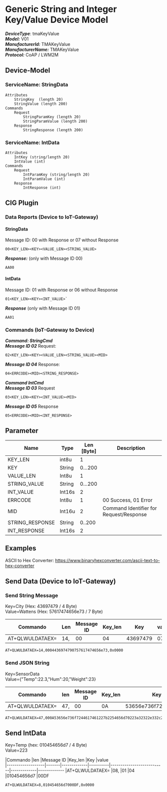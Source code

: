 # Generic String and Integer Key/Value Device Model

***DeviceType***:  tmaKeyValue  
***Model:*** V01  
***ManufacturerId:*** TMAKeyValue   
***ManufacturerName:*** TMAKeyValue  
***Protocol:*** CoAP / LWM2M 

## Device-Model

### ServiceName: StringData

```shell
Attributes
    StringKey  (length 20)
    StringValue (length 200)
Commands
    Request
        StringParamKey (length 20)
        StringParamValue (length 200)
    Response
        StringResponse (length 200)
```		
### ServiceName: IntData
```
Attributes
    IntKey (string/length 20)
    IntValue (int)
Commands
    Request
        IntParamKey (string/length 20)
        IntParamValue (int)
    Response
        IntResponse (int)
```	       

## CIG Plugin


### Data Reports  (Device to IoT-Gateway)
#### StringData  
Message ID: 00 with Response or 07 without Response
``` 
00<KEY_LEN><KEY><VALUE_LEN><STRING_VALUE> 
```   
***Response:***  (only with Message ID 00)   
``` 
AA00
```

#### IntData
Message ID: 01 with Response or 06 without Response
```
01<KEY_LEN><KEY><INT_VALUE>`
```
***Response***  (only with Message ID 01)
```
AA01
```

### Commands  (IoT-Gateway to Device)
***Command: StringCmd***  
***Message ID 02*** Request:  
```
02<KEY_LEN><KEY><VALUE_LEN><STRING_VALUE><MID>
```
***Message ID 04*** Response:  
```
04<ERRCODE><MID><STRING_RESPONSE>
```

***Command IntCmd***  
***Message ID 03*** Request
```
03<KEY_LEN><KEY><INT_VALUE><MID>
```
***Message ID 05*** Response
```
05<ERRCODE><MID><INT_RESPONSE>
```
        


## Parameter
|Name               |Type   |Len [Byte]   |Description   
|-------------------|-------|-------------|-----------
|KEY_LEN            |int8u  |1            |
|KEY                |String |0…200	      |   
|VALUE_LEN          |Int8u  |1	          |
|STRING_VALUE       |String |0…200	      |
|INT_VALUE          |Int16s	|2	          |
|ERRCODE            |Int8u	|1 	          |00 Success, 01 Error
|MID                |Int16u	|2	          |Command Identifier for Request/Response
|STRING_RESPONSE	|String	|0..200       |	
|INT_RESPONSE       |Int16s	|2            |


## Examples 
ASCII to Hex Converter: https://www.binaryhexconverter.com/ascii-text-to-hex-converter

## Send Data  (Device to IoT-Gateway)

### Send String Message

Key=City  (Hex: 43697479 / 4 Byte)  
Value=Wattens   (Hex: 57617474656e73 / 7 Byte)

|Commando           |Len    |Message ID   |Key_len   |Key            |value_len    |value        
|-------------------|-------|-------------|----------|---------------|-------------|-------------
|AT+QLWULDATAEX=      |14,    |00           |04        |43697479       |07           |57617474656e73  

```
AT+QLWULDATAEX=14,0004436974790757617474656e73,0x0000
```

### Send JSON String

Key=SensorData   
Value={"Temp":22.3,"Hum":20,"Weight":23}

|Commando           |len    |Message ID   |Key_len   |Key                        |value_len    |value        
|-------------------|-------|-------------|----------|---------------------------|-------------|-------------
|AT+QLWULDATAEX=      |47,    |00           |0A        |53656e736f7244617461       |33           |3a32322e332c2248756d223a32302c22576569676874223a32337d  


```
AT+QLWULDATAEX=47,000A53656e736f7244617461227b2254656d70223a32322e332c2248756d223a32302c22576569676874223a32337d,0x0000
```


## Send IntData

Key=Temp  (hex: 010454656d7 / 4 Byte)  
Value=223    

|Commando           |len    |Message ID   |Key_len   |Key                        |value        
|-------------------|-------|-------------|----------|---------------------------|-------------|-------------
|AT+QLWULDATAEX=      |08,    |01           |04        |010454656d7                |00DF 

```
AT+QLWULDATAEX=8,010454656d7000DF,0x0000
```


